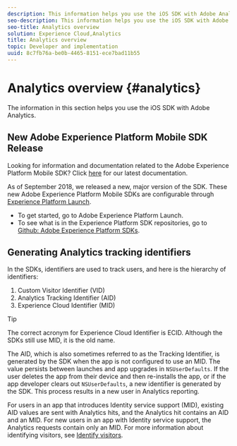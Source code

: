 ```yaml
---
description: This information helps you use the iOS SDK with Adobe Analytics.
seo-description: This information helps you use the iOS SDK with Adobe Analytics.
seo-title: Analytics overview
solution: Experience Cloud,Analytics
title: Analytics overview
topic: Developer and implementation
uuid: 8c7fb76a-be0b-4465-8151-ece7bad11b55
---
```


# Analytics overview {#analytics}

The information in this section helps you use the iOS SDK with Adobe Analytics.

## New Adobe Experience Platform Mobile SDK Release

Looking for information and documentation related to the Adobe Experience Platform Mobile SDK? Click [here](https://aep-sdks.gitbook.io/docs/) for our latest documentation.

As of September 2018, we released a new, major version of the SDK. These new Adobe Experience Platform Mobile SDKs are configurable through [Experience Platform Launch](https://www.adobe.com/experience-platform/launch.html).

* To get started, go to Adobe Experience Platform Launch.
* To see what is in the Experience Platform SDK repositories, go to [Github: Adobe Experience Platform SDKs](https://github.com/Adobe-Marketing-Cloud/acp-sdks).

## Generating Analytics tracking identifiers

In the SDKs, identifiers are used to track users, and here is the hierarchy of identifiers:

1. Custom Visitor Identifier (VID)
1. Analytics Tracking Identifier (AID)
1. Experience Cloud Identifier (MID)

>[!TIP]
>
>The correct acronym for Experience Cloud Identifier is ECID. Although the SDKs still use MID, it is the old name.

The AID, which is also sometimes referred to as the Tracking Identifier, is generated by the SDK when the app is not configured to use an MID. The value persists between launches and app upgrades in `NSUserDefaults`. If the user deletes the app from their device and then re-installs the app, or if the app developer clears out `NSUserDefaults`, a new identifier is generated by the SDK. This process results in a new user in Analytics reporting.

For users in an app that introduces Identity service support (MID), existing AID values are sent with Analytics hits, and the Analytics hit contains an AID and an MID. For new users in an app with Identity service support, the Analytics requests contain only an MID. For more information about identifying visitors, see [Identify visitors](https://docs.adobe.com/content/help/en/analytics/export/analytics-data-feed/data-feed-contents/datafeeds-visid.html).
